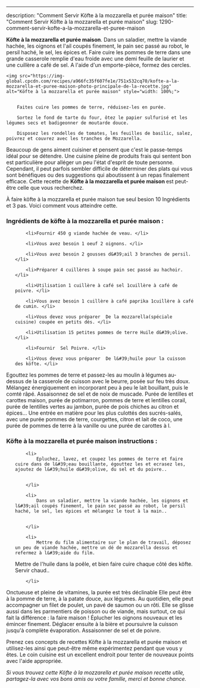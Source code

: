 ---
description: "Comment Servir Köfte à la mozzarella et purée maison"
title: "Comment Servir Köfte à la mozzarella et purée maison"
slug: 1290-comment-servir-kofte-a-la-mozzarella-et-puree-maison

<p>
	<strong>Köfte à la mozzarella et purée maison</strong>. 
	Dans un saladier, mettre la viande hachée, les oignons et l&#39;ail coupés finement, le pain sec passé au robot, le persil haché, le sel, les épices et. Faire cuire les pommes de terre dans une grande casserole remplie d&#39;eau froide avec une demi feuille de laurier et une cuillère a café de sel. A l&#39;aide d&#39;un emporte-pièce, formez des cercles.
</p>
<p>
	
	<img src="https://img-global.cpcdn.com/recipes/a966fc35f607fe1e/751x532cq70/kofte-a-la-mozzarella-et-puree-maison-photo-principale-de-la-recette.jpg" alt="Köfte à la mozzarella et purée maison" style="width: 100%;">
	
	
		Faites cuire les pommes de terre, réduisez-les en purée.
	
		Sortez le fond de tarte du four, ôtez le papier sulfurisé et les légumes secs et badigeonner de moutarde douce.
	
		Disposez les rondelles de tomates, les feuilles de basilic, salez, poivrez et couvrez avec les tranches de Mozzarella.
	
</p>

Beaucoup de gens aiment cuisiner et pensent que c'est le passe-temps idéal pour se détendre. Une cuisine pleine de produits frais qui sentent bon est particulière pour alléger un peu l'état d'esprit de toute personne. Cependant, il peut parfois sembler difficile de déterminer des plats qui vous sont bénéfiques ou des suggestions qui aboutissent à un repas finalement efficace. Cette recette de <strong> Köfte à la mozzarella et purée maison </strong> est peut-être celle que vous recherchez.

<!--inarticleads1-->

À faire köfte à la mozzarella et purée maison tue seul besion 10 Ingrédients et 3 pas. Voici comment vous atteindre cette.

<h3>Ingrédients de köfte à la mozzarella et purée maison :</h3>

<ol>
	
		<li>Fournir 450 g viande hachée de veau. </li>
	
		<li>Vous avez besoin 1 oeuf 2 oignons. </li>
	
		<li>Vous avez besoin 2 gousses d&#39;ail 3 branches de persil. </li>
	
		<li>Préparer 4 cuillères à soupe pain sec passé au hachoir. </li>
	
		<li>Utilisation 1 cuillère à café sel 1cuillère à café de poivre. </li>
	
		<li>Vous avez besoin 1 cuillère à café paprika 1cuillère à café de cumin. </li>
	
		<li>Vous devez vous préparer  De la mozzarella(spéciale cuisine) coupée en petits dés. </li>
	
		<li>Utilisation 15 petites pommes de terre Huile d&#39;olive. </li>
	
		<li>Fournir  Sel Poivre. </li>
	
		<li>Vous devez vous préparer  De l&#39;huile pour la cuisson des köfte. </li>
	
</ol>

Egouttez les pommes de terre et passez-les au moulin à légumes au-dessus de la casserole de cuisson avec le beurre, posée sur feu très doux. Mélangez énergiquement en incorporant peu à peu le lait bouillant, puis le comté râpé. Assaisonnez de sel et de noix de muscade. Purée de lentilles et carottes maison, purée de potimarron, pommes de terre et lentilles corail, purée de lentilles vertes au jambon, purée de pois chiches au citron et épices… Une entrée en matière pour les plus culottés des sucrés-salés, avec une purée pommes de terre, courgettes, citron et lait de coco, une purée de pommes de terre à la vanille ou une purée de carottes à l. 

<!--inarticleads2-->

<h3>Köfte à la mozzarella et purée maison instructions :</h3>

<ol>
	
		<li>
			Epluchez, lavez, et coupez les pommes de terre et faire cuire dans de l&#39;eau bouillante, égouttez les et ecrasez les, ajoutez de l&#39;huile d&#39;olive, du sel et du poivre..
			
			
		</li>
	
		<li>
			Dans un saladier, mettre la viande hachée, les oignons et l&#39;ail coupés finement, le pain sec passé au robot, le persil haché, le sel, les épices et mélangez le tout à la main..
			
			
		</li>
	
		<li>
			Mettre du film alimentaire sur le plan de travail, déposez un peu de viande hachée, mettre un dé de mozzarella dessus et refermez à l&#39;aide du film. 
Mettre de l&#39;huile dans la poêle, et bien faire cuire chaque côté des köfte.
Servir chaud..
			
			
		</li>
	
</ol>

Onctueuse et pleine de vitamines, la purée est très déclinable Elle peut être à la pomme de terre, à la patate douce, aux légumes. Au quotidien, elle peut accompagner un filet de poulet, un pavé de saumon ou un rôti. Elle se glisse aussi dans les parmentiers de poisson ou de viande, mais surtout, ce qui fait la différence : la faire maison ! Éplucher les oignons nouveaux et les émincer finement. Déglacer ensuite à la bière et poursuivre la cuisson jusqu&#39;à complète évaporation. Assaisonner de sel et de poivre. 

<!--inarticleads1-->

<p>
Prenez ces concepts de recettes Köfte à la mozzarella et purée maison et utilisez-les ainsi que peut-être même expérimentez pendant que vous y êtes. Le coin cuisine est un excellent endroit pour tenter de nouveaux points avec l'aide appropriée.
</p>

<p>
<i>Si vous trouvez cette Köfte à la mozzarella et purée maison recette utile, partagez-la avec vos bons amis ou votre famille, merci et bonne chance.</i>
</p>
